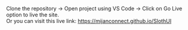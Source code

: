 Clone the repository -> Open project using VS Code -> Click on Go Live option to live the site.
</br>
Or you can visit this live link: https://mijanconnect.github.io/SlothUI
